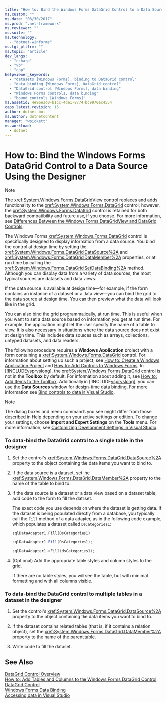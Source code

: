 ```yaml
---
title: "How to: Bind the Windows Forms DataGrid Control to a Data Source Using the Designer"
ms.custom: ""
ms.date: "03/30/2017"
ms.prod: ".net-framework"
ms.reviewer: ""
ms.suite: ""
ms.technology: 
  - "dotnet-winforms"
ms.tgt_pltfrm: ""
ms.topic: "article"
dev_langs: 
  - "csharp"
  - "vb"
  - "cpp"
helpviewer_keywords: 
  - "datasets [Windows Forms], binding to DataGrid control"
  - "data binding [Windows Forms], DataGrid control"
  - "DataGrid control [Windows Forms], data binding"
  - "Windows Forms controls, data binding"
  - "bound controls [Windows Forms]"
ms.assetid: 4e96e3d0-b1cc-4de1-8774-bc9970ec4554
caps.latest.revision: 15
author: dotnet-bot
ms.author: dotnetcontent
manager: "wpickett"
ms.workload: 
  - dotnet
---
```

# How to: Bind the Windows Forms DataGrid Control to a Data Source Using the Designer
> [!NOTE]
>  The <xref:System.Windows.Forms.DataGridView> control replaces and adds functionality to the <xref:System.Windows.Forms.DataGrid> control; however, the <xref:System.Windows.Forms.DataGrid> control is retained for both backward compatibility and future use, if you choose. For more information, see [Differences Between the Windows Forms DataGridView and DataGrid Controls](../../../../docs/framework/winforms/controls/differences-between-the-windows-forms-datagridview-and-datagrid-controls.md).  
  
 The Windows Forms <xref:System.Windows.Forms.DataGrid> control is specifically designed to display information from a data source. You bind the control at design time by setting the <xref:System.Windows.Forms.DataGrid.DataSource%2A> and <xref:System.Windows.Forms.DataGrid.DataMember%2A> properties, or at run time by calling the <xref:System.Windows.Forms.DataGrid.SetDataBinding%2A> method. Although you can display data from a variety of data sources, the most typical sources are datasets and data views.  
  
 If the data source is available at design time—for example, if the form contains an instance of a dataset or a data view—you can bind the grid to the data source at design time. You can then preview what the data will look like in the grid.  
  
 You can also bind the grid programmatically, at run time. This is useful when you want to set a data source based on information you get at run time. For example, the application might let the user specify the name of a table to view. It is also necessary in situations where the data source does not exist at design time. This includes data sources such as arrays, collections, untyped datasets, and data readers.  
  
 The following procedure requires a **Windows Application** project with a form containing a <xref:System.Windows.Forms.DataGrid> control. For information about setting up such a project, see [How to: Create a Windows Application Project](http://msdn.microsoft.com/library/b2f93fed-c635-4705-8d0e-cf079a264efa) and [How to: Add Controls to Windows Forms](../../../../docs/framework/winforms/controls/how-to-add-controls-to-windows-forms.md). In [!INCLUDE[vsprvslong](../../../../includes/vsprvslong-md.md)], the <xref:System.Windows.Forms.DataGrid> control is not in the **Toolbox** by default. For information about adding it, see [How to: Add Items to the Toolbox](http://msdn.microsoft.com/library/458e119e-17fe-450b-b889-e31c128bd7e0). Additionally in [!INCLUDE[vsprvslong](../../../../includes/vsprvslong-md.md)], you can use the **Data Sources** window for design-time data binding. For more information see [Bind controls to data in Visual Studio](/visualstudio/data-tools/bind-controls-to-data-in-visual-studio).  
  
> [!NOTE]
>  The dialog boxes and menu commands you see might differ from those described in Help depending on your active settings or edition. To change your settings, choose **Import and Export Settings** on the **Tools** menu. For more information, see [Customizing Development Settings in Visual Studio](http://msdn.microsoft.com/library/22c4debb-4e31-47a8-8f19-16f328d7dcd3).  
  
### To data-bind the DataGrid control to a single table in the designer  
  
1.  Set the control's <xref:System.Windows.Forms.DataGrid.DataSource%2A> property to the object containing the data items you want to bind to.  
  
2.  If the data source is a dataset, set the <xref:System.Windows.Forms.DataGrid.DataMember%2A> property to the name of the table to bind to.  
  
3.  If the data source is a dataset or a data view based on a dataset table, add code to the form to fill the dataset.  
  
     The exact code you use depends on where the dataset is getting data. If the dataset is being populated directly from a database, you typically call the `Fill` method of a data adapter, as in the following code example, which populates a dataset called `DsCategories1`:  
  
    ```vb  
    sqlDataAdapter1.Fill(DsCategories1)  
    ```  
  
    ```csharp  
    sqlDataAdapter1.Fill(DsCategories1);  
    ```  
  
    ```cpp  
    sqlDataAdapter1->Fill(dsCategories1);  
    ```  
  
4.  (Optional) Add the appropriate table styles and column styles to the grid.  
  
     If there are no table styles, you will see the table, but with minimal formatting and with all columns visible.  
  
### To data-bind the DataGrid control to multiple tables in a dataset in the designer  
  
1.  Set the control's <xref:System.Windows.Forms.DataGrid.DataSource%2A> property to the object containing the data items you want to bind to.  
  
2.  If the dataset contains related tables (that is, if it contains a relation object), set the <xref:System.Windows.Forms.DataGrid.DataMember%2A> property to the name of the parent table.  
  
3.  Write code to fill the dataset.  
  
## See Also  
 [DataGrid Control Overview](../../../../docs/framework/winforms/controls/datagrid-control-overview-windows-forms.md)  
 [How to: Add Tables and Columns to the Windows Forms DataGrid Control](../../../../docs/framework/winforms/controls/how-to-add-tables-and-columns-to-the-windows-forms-datagrid-control.md)  
 [DataGrid Control](../../../../docs/framework/winforms/controls/datagrid-control-windows-forms.md)  
 [Windows Forms Data Binding](../../../../docs/framework/winforms/windows-forms-data-binding.md)  
 [Accessing data in Visual Studio](/visualstudio/data-tools/accessing-data-in-visual-studio)
